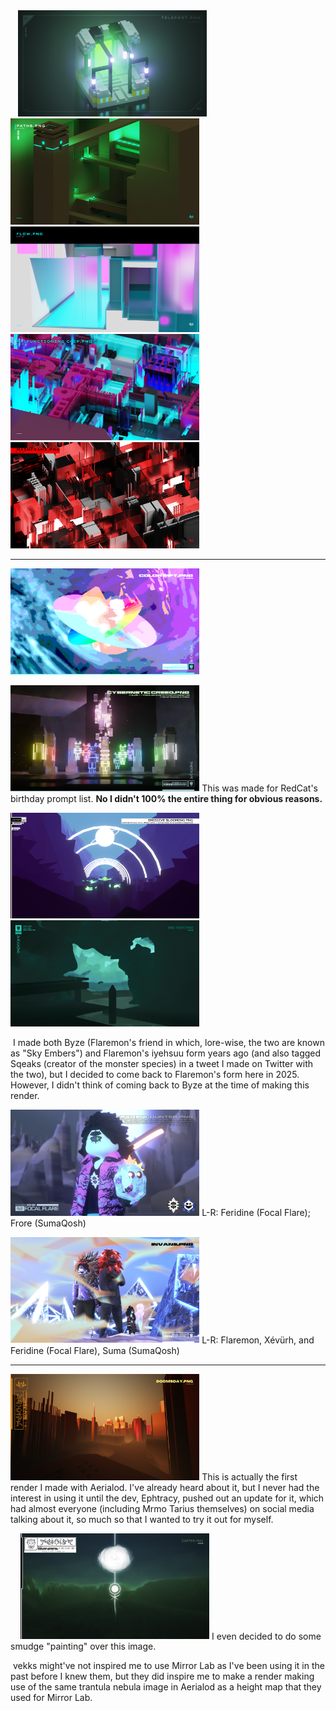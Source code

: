 <img src="Ooric with WM.png" alt="" width="60%"> 
<img src="Limited with WM.png" alt="" width="60%"> 
<img src="Weird Pool with WM.png" alt="" width="60%"> 
<img src="Teleport with WM.png" alt="" width="60%"> 
<img src="Paths with WM.png" alt="" width="60%"> 
<img src="Flow with WM.png" alt="" width="60%"> 
<img src="Malfunctioning Chip with WM.png" alt="" width="60%"> 
<img src="Mainframe with WM.png" alt="" width="60%"> 
<img src="Images/Images for 'art'/3DR/Matrix with WM.png" alt="" width="60%"> 

---

<img src="Color Rift with WM.png" alt="" width="60%"> 

<img src="Cybernetic Creed with WM.png" alt="" width="60%"> This was made for RedCat's birthday prompt list. **No I didn't 100% the entire thing for obvious reasons.**

<img src="Emissive Blooming with WM.png" alt="" width="60%"> 

<img src="Neo Port with WM.png" alt="" width="60%"> 

<img src="Images/Images for 'art'/3DR/1/23 Full Collage.png" alt="" width="60%"> 

<img src="Images/Images for 'art'/3DR/1/Atmo Full Collage.png" alt="" width="60%"> I made both Byze (Flaremon's friend in which, lore-wise, the two are known as "Sky Embers") and Flaremon's iyehsuu form years ago (and also tagged Sqeaks (creator of the monster species) in a tweet I made on Twitter with the two), but I decided to come back to Flaremon's form here in 2025. However, I didn't think of coming back to Byze at the time of making this render.

<img src="Images/Images for 'art'/3DR/1/Cryo Encounter with WM.png" alt="" width="60%"> L-R: Feridine (Focal Flare); Frore (SumaQosh)

<img src="Images/Images for 'art'/3DR/1/Invane with WM.png" alt="" width="60%"> L-R: Flaremon, Xévürh, and Feridine (Focal Flare), Suma (SumaQosh)

---
<img src="Images/Images for 'art'/3DR/2/Doomsday with WM.png" alt="" width="60%"> This is actually the first render I made with Aerialod. I've already heard about it, but I never had the interest in using it until the dev, Ephtracy, pushed out an update for it, which had almost everyone (including Mrmo Tarius themselves) on social media talking about it, so much so that I wanted to try it out for myself.

<img src="Images/Images for 'art'/3DR/2/Break of Dusk with WM.png" alt="" width="60%">
<img src="Images/Images for 'art'/3DR/2/Break of Night with WM.png" alt="" width="60%">
<img src="Images/Images for 'art'/3DR/2/Evolite with WM.png" alt="" width="60%">
<img src="Images/Images for 'art'/3DR/2/Exolite with WM.png" alt="" width="60%">
<img src="Images/Images for 'art'/3DR/2/Gapper with WM.png" alt="" width="60%"> I even decided to do some smudge "painting" over this image.

<img src="Images/Images for 'art'/3DR/2/Tarantu Themis.png" alt="" width="60%"> vekks might've not inspired me to use Mirror Lab as I've been using it in the past before I knew them, but they did inspire me to make a render making use of the same trantula nebula image in Aerialod as a height map that they used for Mirror Lab.

<img src="Images/Images for 'art'/3DR/2/UValley with WM.png" alt="" width="60%">

